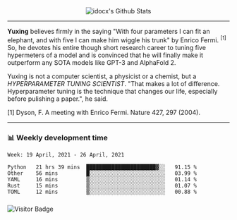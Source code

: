 <div align="center">
    <img align="center" src="https://github-readme-stats.vercel.app/api?username=idocx&show_icons=true&count_private=true&hide_border=true" alt="idocx's Github Stats"></img>
</div>

---

**Yuxing** believes firmly in the saying "With four parameters I can fit an elephant, and with five I can make him wiggle his trunk" by Enrico Fermi. <sup>[1]</sup> So, he devotes his entire though short research career to tuning five hypermeters of a model and is convinced that he will finally make it outperform any SOTA models like GPT-3 and AlphaFold 2.

Yuxing is not a computer scientist, a physicist or a chemist, but a *HYPERPARAMETER TUNING SCIENTIST*. "That makes a lot of difference. Hyperparameter tuning is the technique that changes our life, especially before pulishing a paper.", he said.

[1] Dyson, F. A meeting with Enrico Fermi. Nature 427, 297 (2004).


---

### 📊 Weekly development time
<!--START_SECTION:waka-->
```text
Week: 19 April, 2021 - 26 April, 2021

Python   21 hrs 39 mins  ██████████████████████▓░░   91.15 % 
Other    56 mins         █░░░░░░░░░░░░░░░░░░░░░░░░   03.99 % 
YAML     16 mins         ▒░░░░░░░░░░░░░░░░░░░░░░░░   01.14 % 
Rust     15 mins         ▒░░░░░░░░░░░░░░░░░░░░░░░░   01.07 % 
TOML     12 mins         ▒░░░░░░░░░░░░░░░░░░░░░░░░   00.88 % 
```
<!--END_SECTION:waka-->

### 

![Visitor Badge](https://visitor-badge.laobi.icu/badge?page_id=idocx.idocx)